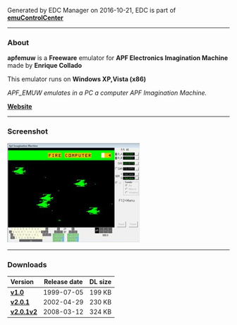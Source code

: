 Generated by EDC Manager on 2016-10-21, EDC is part of [**emuControlCenter**](https://github.com/PhoenixInteractiveNL/emuControlCenter/wiki)
***
### About
**apfemuw** is a **Freeware** emulator for **APF Electronics Imagination Machine** made by **Enrique Collado**

This emulator runs on **Windows XP,Vista (x86)**

_APF_EMUW emulates in a PC a computer APF Imagination Machine._

[**Website**](http://www.nausicaa.net/~lgreenf/apfpage.htm)
***
### Screenshot
![](https://raw.githubusercontent.com/PhoenixInteractiveNL/edc-masterhook/master/downloadhooks/apfemuw/apfemuw_screen.jpg)
***
### Downloads
| Version | Release date  | DL size    |
|:--------|:-------------:|-----------:|
| [**v1.0**](https://github.com/PhoenixInteractiveNL/edc-repo0001/raw/master/apfemuw/1.0.7z) | 1999-07-05 | 199 KB |
| [**v2.0.1**](https://github.com/PhoenixInteractiveNL/edc-repo0001/raw/master/apfemuw/2.0.1.7z) | 2002-04-29 | 230 KB |
| [**v2.0.1v2**](https://github.com/PhoenixInteractiveNL/edc-repo0001/raw/master/apfemuw/2.0.1v2.7z) | 2008-03-12 | 324 KB |
